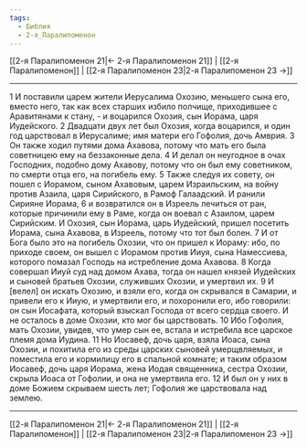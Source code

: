 ```yaml
---
tags:
  - Библия
  - 2-я_Паралипоменон
---
```

[[2-я Паралипоменон 21|← 2-я Паралипоменон 21]] | [[2-я Паралипоменон]] | [[2-я Паралипоменон 23|2-я Паралипоменон 23 →]]

---
1 И поставили царем жители Иерусалима Охозию, меньшего сына его, вместо него, так как всех старших избило полчище, приходившее с Аравитянами к стану, - и воцарился Охозия, сын Иорама, царя Иудейского.
2 Двадцати двух лет был Охозия, когда воцарился, и один год царствовал в Иерусалиме; имя матери его Гофолия, дочь Амврия.
3 Он также ходил путями дома Ахавова, потому что мать его была советницею ему на беззаконные дела.
4 И делал он неугодное в очах Господних, подобно дому Ахавову, потому что он был ему советником, по смерти отца его, на погибель ему.
5 Также следуя их совету, он пошел с Иорамом, сыном Ахавовым, царем Израильским, на войну против Азаила, царя Сирийского, в Рамоф Галаадский. И ранили Сирияне Иорама,
6 и возвратился он в Изреель лечиться от ран, которые причинили ему в Раме, когда он воевал с Азаилом, царем Сирийским. И Охозия, сын Иорама, царь Иудейский, пришел посетить Иорама, сына Ахавова, в Изреель, потому что тот был болен.
7 И от Бога было это на погибель Охозии, что он пришел к Иораму: ибо, по приходе своем, он вышел с Иорамом против Ииуя, сына Намессиева, которого помазал Господь на истребление дома Ахавова.
8 Когда совершал Ииуй суд над домом Ахава, тогда он нашел князей Иудейских и сыновей братьев Охозии, служивших Охозии, и умертвил их.
9 И [велел] он искать Охозию, и взяли его, когда он скрывался в Самарии, и привели его к Ииую, и умертвили его, и похоронили его, ибо говорили: он сын Иосафата, который взыскал Господа от всего сердца своего. И не осталось в доме Охозии, кто мог бы царствовать.
10 Ибо Гофолия, мать Охозии, увидев, что умер сын ее, встала и истребила все царское племя дома Иудина.
11 Но Иосавеф, дочь царя, взяла Иоаса, сына Охозии, и похитила его из среды царских сыновей умерщвляемых, и поместила его и кормилицу его в спальной комнате; и таким образом Иосавеф, дочь царя Иорама, жена Иодая священника, сестра Охозии, скрыла Иоаса от Гофолии, и она не умертвила его.
12 И был он у них в доме Божием скрываем шесть лет; Гофолия же царствовала над землею.

---
[[2-я Паралипоменон 21|← 2-я Паралипоменон 21]] | [[2-я Паралипоменон]] | [[2-я Паралипоменон 23|2-я Паралипоменон 23 →]]